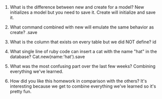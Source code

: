 1. What is the difference between new and create for a model?
New initializes a model but you need to save it. Create will initialize and save it.

2. What command combined with new will emulate the same behavior as create?
.save

3. What is the column that exists on every table but we did NOT define?
id

4. What single line of ruby code can insert a cat with the name "hat" in the database?
Cat.new(name:'hat').save

5. What was the most confusing part over the last few weeks?
Combining everything we've learned.

6. How did you like this homework in comparison with the others?
It's interesting because we get to combine everything we've learned so it's pretty fun.

